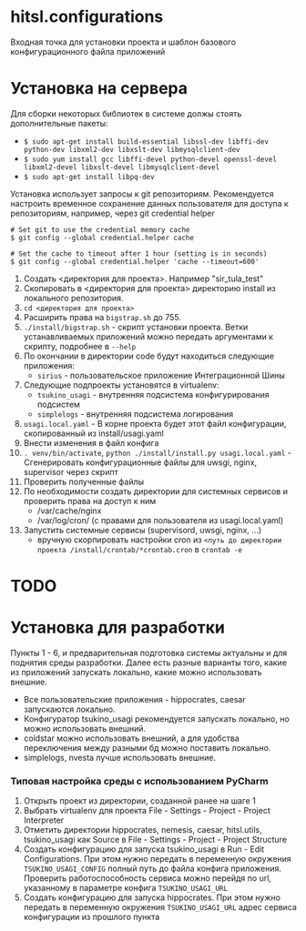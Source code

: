 hitsl.configurations
======

Входная точка для установки проекта и шаблон базового конфигурационного файла приложений

Установка на сервера
=========

Для сборки некоторых библиотек в системе должы стоять дополнительные пакеты:

  * `$ sudo apt-get install build-essential libssl-dev libffi-dev python-dev libxml2-dev libxslt-dev libmysqlclient-dev`
  * `$ sudo yum install gcc libffi-devel python-devel openssl-devel libxml2-devel libxslt-devel libmysqlclient-devel`
  * `$ sudo apt-get install libpq-dev`

Установка использует запросы к git репозиториям. Рекомендуется настроить временное сохранение данных пользователя для
доступа к репозиториям, например, через git credential helper

    # Set git to use the credential memory cache
    $ git config --global credential.helper cache

    # Set the cache to timeout after 1 hour (setting is in seconds)
    $ git config --global credential.helper 'cache --timeout=600'

1. Создать <директория для проекта>. Например "sir_tula_test"
1. Скопировать в <директория для проекта> директорию install из локального репозитория.
1. `cd <директория для проекта>`
1. Расширить права на `bigstrap.sh` до 755.
1. `./install/bigstrap.sh` - скрипт установки проекта. Ветки устанавливаемых приложений можно передать аргументами к скрипту, подробнее в `--help`
1. По окончании в директории code будут находиться следующие приложения:
    * `sirius` - пользовательское приложение Интеграционной Шины
1. Следующие подпроекты установятся в virtualenv:
    * `tsukino_usagi` - внутренняя подсистема конфигурирования подсистем
    * `simplelogs` - внутренняя подсистема логирования
1. `usagi.local.yaml` - В корне проекта будет этот файл конфигурации, скопированный из install/usagi.yaml
1. Внести изменения в файл конфига
1. `. venv/bin/activate`, `python ./install/install.py usagi.local.yaml` - Сгенерировать конфигурационные файлы для uwsgi, nginx, supervisor через скрипт
1. Проверить полученные файлы
1. По необходимости создать директории для системных сервисов и проверить права на доступ к ним
    * /var/cache/nginx
    * /var/log/cron/ (с правами для пользователя из usagi.local.yaml)
1. Запустить системные сервисы (supervisord, uwsgi, nginx, ...)
    * вручную скорпировать настройки cron из `<путь до директории проекта /install/crontab/*crontab.cron` в `crontab -e`


# TODO


Установка для разработки
=========
Пункты 1 - 6, и предварительная подготовка системы актуальны и для поднятия среды разработки.
Далее есть разные варианты того, какие из приложений запускать локально, какие можно использовать внешние.

  * Все пользовательские приложения - hippocrates, caesar запускаются локально.
  * Конфигуратор tsukino_usagi рекомендуется запускать локально, но можно использовать внешний.
  * coldstar можно использовать внешний, а для удобства переключения между разными бд можно поставить локально.
  * simplelogs, nvesta лучше использовать внешние.


### Типовая настройка среды с использованием PyCharm

1. Открыть проект из директории, созданной ранее на шаге 1
2. Выбрать virtualenv для проекта File - Settings - Project - Project Interpreter
3. Отметить директории hippocrates, nemesis, caesar, hitsl.utils, tsukino_usagi как Source в File - Settings - Project - Project Structure
4. Создать конфигурацию для запуска tsukino_usagi в Run - Edit Configurations. При этом нужно передать в переменную
окружения `TSUKINO_USAGI_CONFIG` полный путь до файла конфига приложения. Проверить работоспособность сервиса можно
перейдя по url, указанному в параметре конфига `TSUKINO_USAGI_URL`
5. Создать конфигурацию для запуска hippocrates. При этом нужно передать в переменную окружения `TSUKINO_USAGI_URL`
адрес сервиса конфигурации из прошлого пункта
